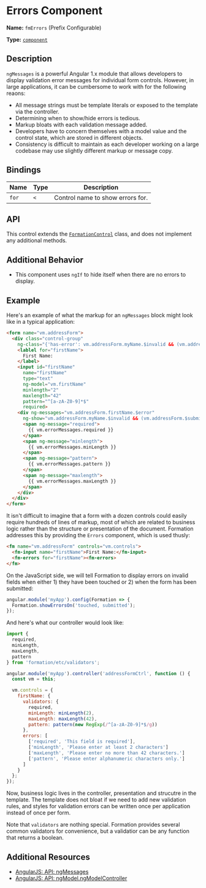 # Errors Component

**Name:** `fmErrors` (Prefix Configurable)

**Type:** [`component`](https://docs.angularjs.org/guide/component)

## Description

`ngMessages` is a powerful Angular 1.x module that allows developers to display validation error messages for individual form controls. However, in large applications, it can be cumbersome to work with for the following reaons:

- All message strings must be template literals or exposed to the template via the controller.
- Determining when to show/hide errors is tedious.
- Markup bloats with each validation message added.
- Developers have to concern themselves with a model value and the control state, which are stored in different objects.
- Consistency is difficult to maintain as each developer working on a large codebase may use slightly different markup or message copy.

## Bindings

|Name|Type|Description|
|---|---|---|
|`for`|`<`|Control name to show errors for.|

## API

This control extends the [`FormationControl`](/src/components/FormationControl) class, and does not implement any additional methods.

## Additional Behavior

- This component uses `ngIf` to hide itself when there are no errors to display.

## Example

Here's an example of what the markup for an `ngMessages` block might look like in a typical application:

```html
<form name="vm.addressForm">
  <div class="control-group"
    ng-class="{'has-error': vm.addressForm.myName.$invalid && (vm.addressForm.$submitted || vm.addressForm.myName.$touched)}">
    <lablel for="firstName">
      First Name:
    </label>
    <input id="firstName"
      name="firstName"
      type="text"
      ng-model="vm.firstName"
      minlength="2"
      maxlength="42"
      pattern="^[a-zA-Z0-9]*$"
      required>
    <div ng-messages="vm.addressForm.firstName.$error"
      ng-show="vm.addressForm.myName.$invalid && (vm.addressForm.$submitted || vm.addressForm.myName.$touched)">
      <span ng-message="required">
        {{ vm.errorMessages.required }}
      </span>
      <span ng-message="minlength">
        {{ vm.errorMessages.minLength }}
      </span>
      <span ng-message="pattern">
        {{ vm.errorMessages.pattern }}
      </span>
      <span ng-message="maxlength">
        {{ vm.errorMessages.maxLength }}
      </span>
    </div>
  </div>
</form>

```

It isn't difficult to imagine that a form with a dozen controls could easily require hundreds of lines of markup, most of which are related to business logic rather than the structure or presentation of the document. Formation addresses this by providing the `Errors` component, which is used thusly:

```html
<fm name="vm.addressForm" controls="vm.controls">
  <fm-input name="firstName">First Name:</fm-input>
  <fm-errors for="firstName"><fm-errors>
</fm>
```

On the JavaScript side, we will tell Formation to display errors on invalid fields when either 1) they have been touched or 2) when the form has been submitted:

```js
angular.module('myApp').config(Formation => {
  Formation.showErrorsOn('touched, submitted');
});
```

And here's what our controller would look like:

```js
import {
  required,
  minLength,
  maxLength,
  pattern
} from 'formation/etc/validators';

angular.module('myApp').controller('addressFormCtrl', function () {
  const vm = this;

  vm.controls = {
    firstName: {
      validators: {
        required,
        minLength: minLength(2),
        maxLength: maxLength(42),
        pattern: pattern(new RegExp(/^[a-zA-Z0-9]*$/g))
      },
      errors: [
        ['required', 'This field is required'],
        ['minLength', 'Please enter at least 2 characters']
        ['maxLength', 'Please enter no more than 42 characters.']
        ['pattern', 'Please enter alphanumeric characters only.']
      ]
    }
  };
});
```

Now, business logic lives in the controller, presentation and strucutre in the template. The template does not bloat if we need to add new validation rules, and styles for validation errors can be written once per application instead of once per form.

Note that `validators` are nothing special. Formation provides several common validators for convenience, but a validatior can be any function that returns a boolean.

## Additional Resources

- [AngularJS: API: ngMessages](https://docs.angularjs.org/api/ngMessages/directive/ngMessages)
- [AngularJS: API: ngModel.ngModelController](https://docs.angularjs.org/api/ng/type/ngModel.NgModelController)
